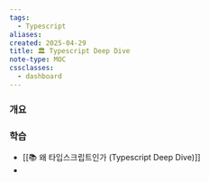 ```yaml
---
tags:
  - Typescript
aliases: 
created: 2025-04-29
title: 🏛️ Typescript Deep Dive
note-type: MOC
cssclasses:
  - dashboard
---
```


### 개요


### 학습

- [[📚 왜 타입스크립트인가 (Typescript Deep Dive)]]
- 